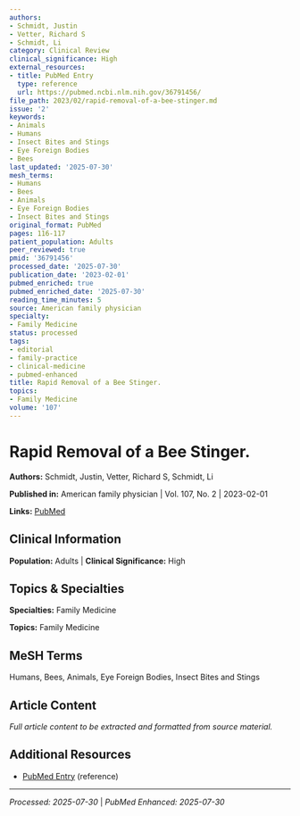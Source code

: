 ```yaml
---
authors:
- Schmidt, Justin
- Vetter, Richard S
- Schmidt, Li
category: Clinical Review
clinical_significance: High
external_resources:
- title: PubMed Entry
  type: reference
  url: https://pubmed.ncbi.nlm.nih.gov/36791456/
file_path: 2023/02/rapid-removal-of-a-bee-stinger.md
issue: '2'
keywords:
- Animals
- Humans
- Insect Bites and Stings
- Eye Foreign Bodies
- Bees
last_updated: '2025-07-30'
mesh_terms:
- Humans
- Bees
- Animals
- Eye Foreign Bodies
- Insect Bites and Stings
original_format: PubMed
pages: 116-117
patient_population: Adults
peer_reviewed: true
pmid: '36791456'
processed_date: '2025-07-30'
publication_date: '2023-02-01'
pubmed_enriched: true
pubmed_enriched_date: '2025-07-30'
reading_time_minutes: 5
source: American family physician
specialty:
- Family Medicine
status: processed
tags:
- editorial
- family-practice
- clinical-medicine
- pubmed-enhanced
title: Rapid Removal of a Bee Stinger.
topics:
- Family Medicine
volume: '107'
---
```


# Rapid Removal of a Bee Stinger.

**Authors:** Schmidt, Justin, Vetter, Richard S, Schmidt, Li

**Published in:** American family physician | Vol. 107, No. 2 | 2023-02-01

**Links:** [PubMed](https://pubmed.ncbi.nlm.nih.gov/36791456/)

## Clinical Information

**Population:** Adults | **Clinical Significance:** High

## Topics & Specialties

**Specialties:** Family Medicine

**Topics:** Family Medicine

## MeSH Terms

Humans, Bees, Animals, Eye Foreign Bodies, Insect Bites and Stings

## Article Content

*Full article content to be extracted and formatted from source material.*

## Additional Resources

- [PubMed Entry](https://pubmed.ncbi.nlm.nih.gov/36791456/) (reference)

---

*Processed: 2025-07-30* | *PubMed Enhanced: 2025-07-30*
